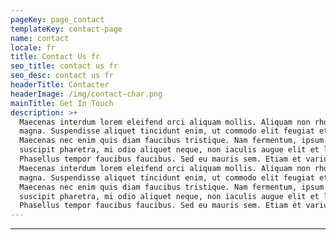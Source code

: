 ```yaml
---
pageKey: page_contact
templateKey: contact-page
name: contact
locale: fr
title: Contact Us fr
seo_title: contact us fr
seo_desc: contact us fr
headerTitle: Contacter
headerImage: /img/contact-char.png
mainTitle: Get In Touch
description: >+
  Maecenas interdum lorem eleifend orci aliquam mollis. Aliquam non rhoncus
  magna. Suspendisse aliquet tincidunt enim, ut commodo elit feugiat et.
  Maecenas nec enim quis diam faucibus tristique. Nam fermentum, ipsum in
  suscipit pharetra, mi odio aliquet neque, non iaculis augue elit et libero.
  Phasellus tempor faucibus faucibus. Sed eu mauris sem. Etiam et varius felis.
  Maecenas interdum lorem eleifend orci aliquam mollis. Aliquam non rhoncus
  magna. Suspendisse aliquet tincidunt enim, ut commodo elit feugiat et.
  Maecenas nec enim quis diam faucibus tristique. Nam fermentum, ipsum in
  suscipit pharetra, mi odio aliquet neque, non iaculis augue elit et libero.
  Phasellus tempor faucibus faucibus. Sed eu mauris sem. Etiam et varius felis.
---
```


---
